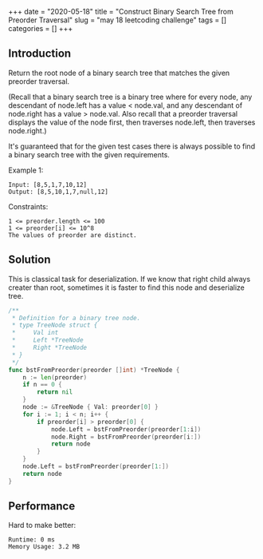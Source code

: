 +++
date = "2020-05-18"
title = "Construct Binary Search Tree from Preorder Traversal"
slug = "may 18 leetcoding challenge"
tags = []
categories = []
+++

## Introduction

Return the root node of a binary search tree that matches the given preorder traversal.

(Recall that a binary search tree is a binary tree where for every node, any descendant of node.left has a value < node.val, and any descendant of node.right has a value > node.val.  Also recall that a preorder traversal displays the value of the node first, then traverses node.left, then traverses node.right.)

It's guaranteed that for the given test cases there is always possible to find a binary search tree with the given requirements.

Example 1:
```
Input: [8,5,1,7,10,12]
Output: [8,5,10,1,7,null,12]
```

Constraints:
```
1 <= preorder.length <= 100
1 <= preorder[i] <= 10^8
The values of preorder are distinct.
```

## Solution

This is classical task for deserialization.
If we know that right child always creater than root, sometimes it is faster to find this node and deserialize tree.

``` go
/**
 * Definition for a binary tree node.
 * type TreeNode struct {
 *     Val int
 *     Left *TreeNode
 *     Right *TreeNode
 * }
 */
func bstFromPreorder(preorder []int) *TreeNode {
    n := len(preorder)
    if n == 0 {
        return nil
    }
    node := &TreeNode { Val: preorder[0] }
    for i := 1; i < n; i++ {
        if preorder[i] > preorder[0] {
            node.Left = bstFromPreorder(preorder[1:i])
            node.Right = bstFromPreorder(preorder[i:])
            return node
        }
    }
    node.Left = bstFromPreorder(preorder[1:])
    return node
}
```

## Performance

Hard to make better:
```
Runtime: 0 ms
Memory Usage: 3.2 MB
```
